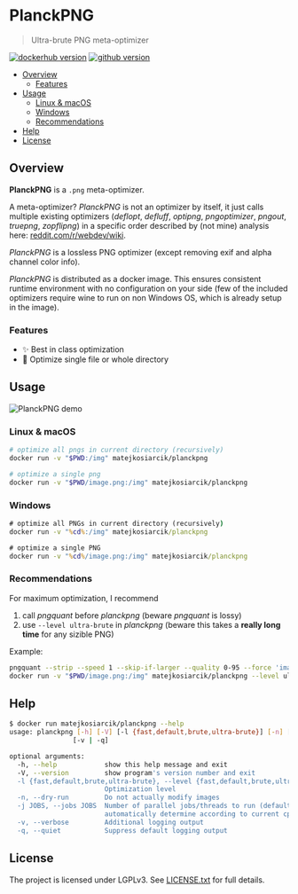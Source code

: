 # PlanckPNG

> Ultra-brute PNG meta-optimizer

[![dockerhub version](https://img.shields.io/docker/v/matejkosiarcik/planckpng?label=dockerhub&sort=semver)](https://hub.docker.com/r/matejkosiarcik/planckpng/tags?page=1&ordering=last_updated)
[![github version](https://img.shields.io/github/v/release/matejkosiarcik/planckpng?sort=semver)](https://github.com/matejkosiarcik/planckpng/releases)

<!-- toc -->

- [Overview](#overview)
  - [Features](#features)
- [Usage](#usage)
  - [Linux & macOS](#linux--macos)
  - [Windows](#windows)
  - [Recommendations](#recommendations)
- [Help](#help)
- [License](#license)

<!-- tocstop -->

## Overview

**PlanckPNG** is a `.png` meta-optimizer.

A meta-optimizer?
_PlanckPNG_ is not an optimizer by itself, it just calls multiple existing
optimizers (_deflopt_, _defluff_, _optipng_, _pngoptimizer_, _pngout_,
_truepng_, _zopflipng_) in a specific order described by (not mine) analysis
here:
[reddit.com/r/webdev/wiki](https://www.reddit.com/r/webdev/wiki/optimization#wiki_png_compression_instructions).

_PlanckPNG_ is a lossless PNG optimizer (except removing exif and alpha channel
color info).

_PlanckPNG_ is distributed as a docker image.
This ensures consistent runtime environment with no configuration on your side
(few of the included optimizers require wine to run on non Windows OS, which is
already setup in the image).

### Features

- ✨ Best in class optimization
- 📂 Optimize single file or whole directory

## Usage

![PlanckPNG demo](./doc/demo.gif)

### Linux & macOS

```sh
# optimize all pngs in current directory (recursively)
docker run -v "$PWD:/img" matejkosiarcik/planckpng

# optimize a single png
docker run -v "$PWD/image.png:/img" matejkosiarcik/planckpng
```

### Windows

```bat
# optimize all PNGs in current directory (recursively)
docker run -v "%cd%:/img" matejkosiarcik/planckpng

# optimize a single PNG
docker run -v "%cd%/image.png:/img" matejkosiarcik/planckpng
```

### Recommendations

For maximum optimization, I recommend

1. call _pngquant_ before _planckpng_ (beware _pngquant_ is lossy)
2. use `--level ultra-brute` in _planckpng_ (beware this takes a **really long time** for any sizible PNG)

Example:

```sh
pngquant --strip --speed 1 --skip-if-larger --quality 0-95 --force 'image.png' --output 'image.png'
docker run -v "$PWD/image.png:/img" matejkosiarcik/planckpng --level ultra-brute
```

## Help

```sh
$ docker run matejkosiarcik/planckpng --help
usage: planckpng [-h] [-V] [-l {fast,default,brute,ultra-brute}] [-n] [-j JOBS]
                [-v | -q]

optional arguments:
  -h, --help            show this help message and exit
  -V, --version         show program's version number and exit
  -l {fast,default,brute,ultra-brute}, --level {fast,default,brute,ultra-brute}
                        Optimization level
  -n, --dry-run         Do not actually modify images
  -j JOBS, --jobs JOBS  Number of parallel jobs/threads to run (default is 0 -
                        automatically determine according to current cpu)
  -v, --verbose         Additional logging output
  -q, --quiet           Suppress default logging output
```

## License

The project is licensed under LGPLv3.
See [LICENSE.txt](./LICENSE.txt) for full details.

